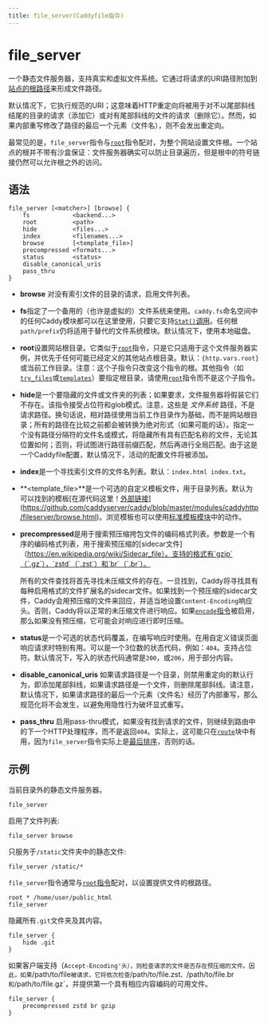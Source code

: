 ```yaml
---
title: file_server(Caddyfile指令)
---
```


# file_server

一个静态文件服务器，支持真实和虚拟文件系统。它通过将请求的URI路径附加到[站点的根路径](/docs/caddyfile/directives/root)来形成文件路径。

默认情况下，它执行规范的URI；这意味着HTTP重定向将被用于对不以尾部斜线结尾的目录的请求（添加它）或对有尾部斜线的文件的请求（删除它）。然而，如果内部重写修改了路径的最后一个元素（文件名），则不会发出重定向。

最常见的是，`file_server`指令与[`root`](/docs/caddyfile/directives/root)指令配对，为整个网站设置文件根。一个站点的根并不带有沙盒保证：文件服务器确实可以防止目录遍历，但是根中的符号链接仍然可以允许根之外的访问。

## 语法

```caddy-d
file_server [<matcher>] [browse] {
	fs            <backend...>
	root          <path>
	hide          <files...>
	index         <filenames...>
	browse        [<template_file>]
	precompressed <formats...>
	status        <status>
	disable_canonical_uris
	pass_thru
}
```

- **browse** 对没有索引文件的目录的请求，启用文件列表。
- **fs**指定了一个备用的（也许是虚拟的）文件系统来使用。`caddy.fs`命名空间中的任何Caddy模块都可以在这里使用，只要它支持[`Stat()`调用](https://pkg.go.dev/io/fs#StatFS)。任何根`path/prefix`仍将适用于替代的文件系统模块。默认情况下，使用本地磁盘。
- **root**设置网站根目录。它类似于[`root`](/docs/caddyfile/directives/root)指令，只是它只适用于这个文件服务器实例，并优先于任何可能已经定义的其他站点根目录。默认：`{http.vars.root}`或当前工作目录。注意：这个子指令只改变这个指令的根。其他指令（如[`try_files`](/docs/caddyfile/directives/try_files)或[`templates`](/docs/caddyfile/directives/templates)）要指定根目录，请使用[`root`](/docs/caddyfile/directives/root)指令而不是这个子指令。
- **hide**是一个要隐藏的文件或文件夹的列表；如果要求，文件服务器将假装它们不存在。该指令接受占位符和glob模式。注意，这些是 _文件系统_ 路径，不是请求路径。换句话说，相对路径使用当前工作目录作为基础，而不是网站根目录；所有的路径在比较之前都会被转换为绝对形式（如果可能的话）。指定一个没有路径分隔符的文件名或模式，将隐藏所有具有匹配名称的文件，无论其位置如何；否则，将试图进行路径前缀匹配，然后再进行全局匹配。由于这是一个Caddyfile配置，默认情况下，活动的配置文件将被添加。
- **index**是一个寻找索引文件的文件名列表。默认：`index.html index.txt`。
- **<template_file>**是一个可选的自定义模板文件，用于目录列表。默认为可以找到的模板[在源代码这里！[外部链接](/resources/images/external-link.svg)](https://github.com/caddyserver/caddy/blob/master/modules/caddyhttp/fileserver/browse.html)。浏览模板也可以使用[标准模板模块](/docs/modules/http.handlers.templates#docs)中的动作。
- **precompressed**是用于搜索预压缩挎包文件的编码格式列表。参数是一个有序的编码格式列表，用于搜索预压缩的[sidecar文件]（https://en.wikipedia.org/wiki/Sidecar_file）。支持的格式有`gzip`（`.gz`），`zstd`（`.zst`）和`br`（`.br`）。

  所有的文件查找将首先寻找未压缩文件的存在。一旦找到，Caddy将寻找具有每种启用格式的文件扩展名的sidecar文件。如果找到一个预压缩的sidecar文件，Caddy会用预压缩的文件来回应，并适当地设置`Content-Encoding`响应头。否则，Caddy将以正常的未压缩文件进行响应。如果[`encode`指令](/docs/caddyfile/directives/encode)被启用，那么如果没有预压缩，它可能会对响应进行即时压缩。
- **status**是一个可选的状态代码覆盖，在编写响应时使用。在用自定义错误页面响应请求时特别有用。可以是一个3位数的状态代码，例如：`404`。支持占位符。默认情况下，写入的状态代码通常是`200`，或`206`，用于部分内容。
- **disable_canonical_uris** 如果请求路径是一个目录，则禁用重定向的默认行为，即添加尾部斜线，如果请求路径是一个文件，则删除尾部斜线。请注意，默认情况下，如果请求路径的最后一个元素（文件名）经历了内部重写，那么规范化将不会发生，以避免用隐性行为破坏显式重写。
- **pass_thru** 启用pass-thru模式，如果没有找到请求的文件，则继续到路由中的下一个HTTP处理程序，而不是返回`404`。实际上，这可能只在[`route`](/docs/caddyfile/directives/route)块中有用，因为`file_server`指令实际上是[最后排序](/docs/caddyfile/directives#directive-order)，否则的话。

## 示例

当前目录外的静态文件服务器。

```caddy-d
file_server
```

启用了文件列表:

```caddy-d
file_server browse
```

只服务于`/static`文件夹中的静态文件:

```caddy-d
file_server /static/*
```

`file_server`指令通常与[`root`指令](/docs/caddyfile/directives/root)配对，以设置提供文件的根路径。

```caddy-d
root * /home/user/public_html
file_server
```

隐藏所有`.git`文件夹及其内容。

```caddy-d
file_server {
	hide .git
}
```

如果客户端支持（`Accept-Encoding'头），则检查请求的文件是否存在预压缩的文件。因此，如果`/path/to/file`被请求，它将依次检查`/path/to/file.zst`、`/path/to/file.br`和`/path/to/file.gz`，并提供第一个具有相应内容编码的可用文件。

```caddy-d
file_server {
	precompressed zstd br gzip
}
```
